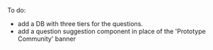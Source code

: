 To do:

- add a DB with three tiers for the questions.
- add a question suggestion component in place of the 'Prototype Community' banner